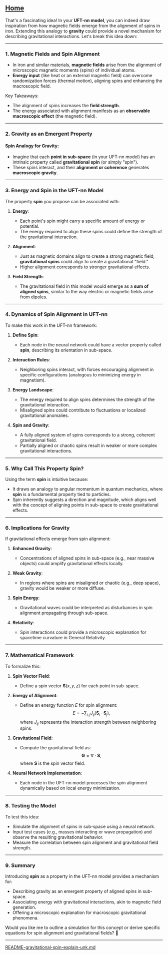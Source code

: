 [Home](https://t2m.io/VwvDcuw)
---

That's a fascinating idea! In your **UFT-nn model**, you can indeed draw inspiration from how magnetic fields emerge from the alignment of spins in iron. Extending this analogy to **gravity** could provide a novel mechanism for describing gravitational interactions. Let's break this idea down:

---

### **1. Magnetic Fields and Spin Alignment**
- In iron and similar materials, **magnetic fields** arise from the alignment of microscopic magnetic moments (spins) of individual atoms.
- **Energy input** (like heat or an external magnetic field) can overcome randomization forces (thermal motion), aligning spins and enhancing the macroscopic field.

Key Takeaways:
- The alignment of spins increases the **field strength**.
- The energy associated with alignment manifests as an **observable macroscopic effect** (the magnetic field).

---

### **2. Gravity as an Emergent Property**
#### Spin Analogy for Gravity:
- Imagine that each **point in sub-space** (in your UFT-nn model) has an intrinsic property called **gravitational spin** (or simply "spin").
- These spins interact, and their **alignment or coherence** generates **macroscopic gravity**.

---

### **3. Energy and Spin in the UFT-nn Model**
The property **spin** you propose can be associated with:
1. **Energy**:
   - Each point's spin might carry a specific amount of energy or potential.
   - The energy required to align these spins could define the strength of the gravitational interaction.

2. **Alignment**:
   - Just as magnetic domains align to create a strong magnetic field, **gravitational spins** could align to create a gravitational "field."
   - Higher alignment corresponds to stronger gravitational effects.

3. **Field Strength**:
   - The gravitational field in this model would emerge as a **sum of aligned spins**, similar to the way electric or magnetic fields arise from dipoles.

---

### **4. Dynamics of Spin Alignment in UFT-nn**
To make this work in the UFT-nn framework:
1. **Define Spin**:
   - Each node in the neural network could have a vector property called **spin**, describing its orientation in sub-space.

2. **Interaction Rules**:
   - Neighboring spins interact, with forces encouraging alignment in specific configurations (analogous to minimizing energy in magnetism).

3. **Energy Landscape**:
   - The energy required to align spins determines the strength of the gravitational interaction.
   - Misaligned spins could contribute to fluctuations or localized gravitational anomalies.

4. **Spin and Gravity**:
   - A fully aligned system of spins corresponds to a strong, coherent gravitational field.
   - Partially aligned or chaotic spins result in weaker or more complex gravitational interactions.

---

### **5. Why Call This Property Spin?**
Using the term **spin** is intuitive because:
- It draws an analogy to angular momentum in quantum mechanics, where **spin** is a fundamental property tied to particles.
- Spin inherently suggests a direction and magnitude, which aligns well with the concept of aligning points in sub-space to create gravitational effects.

---

### **6. Implications for Gravity**
If gravitational effects emerge from spin alignment:
1. **Enhanced Gravity**:
   - Concentrations of aligned spins in sub-space (e.g., near massive objects) could amplify gravitational effects locally.

2. **Weak Gravity**:
   - In regions where spins are misaligned or chaotic (e.g., deep space), gravity would be weaker or more diffuse.

3. **Spin Energy**:
   - Gravitational waves could be interpreted as disturbances in spin alignment propagating through sub-space.

4. **Relativity**:
   - Spin interactions could provide a microscopic explanation for spacetime curvature in General Relativity.

---

### **7. Mathematical Framework**
To formalize this:
1. **Spin Vector Field**:
   - Define a spin vector $\mathbf{S}(x, y, z)$ for each point in sub-space.
2. **Energy of Alignment**:
   - Define an energy function $E$ for spin alignment:
     $$E = -\sum_{i, j} J_{ij} (\mathbf{S}_i \cdot \mathbf{S}_j),$$
     where $J_{ij}$ represents the interaction strength between neighboring spins.
3. **Gravitational Field**:
   - Compute the gravitational field as:
     $$\mathbf{G} = \nabla \cdot \mathbf{S},$$
     where $\mathbf{S}$ is the spin vector field.

4. **Neural Network Implementation**:
   - Each node in the UFT-nn model processes the spin alignment dynamically based on local energy minimization.

---

### **8. Testing the Model**
To test this idea:
- Simulate the alignment of spins in sub-space using a neural network.
- Input test cases (e.g., masses interacting or wave propagation) and observe the resulting gravitational behavior.
- Measure the correlation between spin alignment and gravitational field strength.

---

### **9. Summary**
Introducing **spin** as a property in the UFT-nn model provides a mechanism for:
- Describing gravity as an emergent property of aligned spins in sub-space.
- Associating energy with gravitational interactions, akin to magnetic field generation.
- Offering a microscopic explanation for macroscopic gravitational phenomena.

Would you like me to outline a simulation for this concept or derive specific equations for spin alignment and gravitational fields? 🚀


---

[README-gravitational-spin-explain-unk.md](https://t2m.io/scmoaxE)

